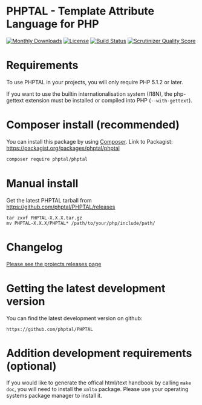 
# PHPTAL - Template Attribute Language for PHP

[![Monthly Downloads](https://poser.pugx.org/phptal/phptal/d/monthly)](https://packagist.org/packages/phptal/phptal)
[![License](https://poser.pugx.org/phptal/phptal/license)](LICENSE)
[![Build Status](https://travis-ci.org/phptal/PHPTAL.svg?branch=master)](https://travis-ci.org/phptal/PHPTAL)
[![Scrutinizer Quality Score](https://scrutinizer-ci.com/g/phptal/PHPTAL/badges/quality-score.png)](https://scrutinizer-ci.com/g/phptal/PHPTAL/)

Requirements
============

To use PHPTAL in your projects, you will only require PHP 5.1.2 or later.

If you want to use the builtin internationalisation system (I18N), the php-gettext extension must be installed or compiled into PHP (`--with-gettext`).

Composer install (recommended)
==============================

You can install this package by using [Composer](http://getcomposer.org).
Link to Packagist: https://packagist.org/packages/phptal/phptal

```sh
composer require phptal/phptal
```

Manual install
==============

Get the latest PHPTAL tarball from https://github.com/phptal/PHPTAL/releases

    tar zxvf PHPTAL-X.X.X.tar.gz
    mv PHPTAL-X.X.X/PHPTAL* /path/to/your/php/include/path/

Changelog
=========

[Please see the projects releases page](https://github.com/phptal/PHPTAL/releases)

Getting the latest development version
======================================

You can find the latest development version on github:

	https://github.com/phptal/PHPTAL

Addition development requirements (optional)
============================================

If you would like to generate the offical html/text handbook by calling
`make doc`, you will need to install the `xmlto` package. Please use
your operating systems package manager to install it.
